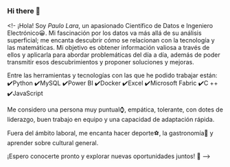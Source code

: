 ### Hi there 👋

<!-
¡Hola! Soy *Paulo Lara*, un apasionado Científico de Datos e Ingeniero Electrónico😀. Mi fascinación por los datos va más allá de su análisis superficial; me encanta descubrir cómo se relacionan con la tecnología y las matemáticas. Mi objetivo es obtener información valiosa a través de ellos y aplicarla para abordar problemáticas del día a día, además de poder transmitir esos descubrimientos y proponer soluciones y mejoras.

Entre las herramientas y tecnologías con las que he podido trabajar están:
✔️Python  ✔️MySQL                ✔️Power BI ✔️Docker
✔️Excel     ✔️Microsoft Fabric  ✔️C ++      ✔️JavaScript

Me considero una persona muy puntual⌚, empática, tolerante, con dotes de liderazgo, buen trabajo en equipo y una capacidad de adaptación rápida.

Fuera del ámbito laboral, me encanta hacer deporte⚽, la gastronomía🍝 y aprender sobre cultural general.

¡Espero conocerte pronto y explorar nuevas oportunidades juntos! 🚀
-->
